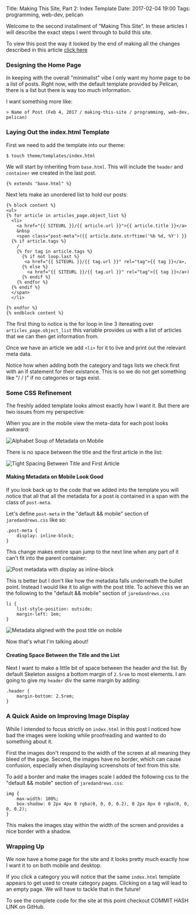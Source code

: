 Title: Making This Site, Part 2: Index Template
Date: 2017-02-04 19:00
Tags: programming, web-dev, pelican

Welcome to the second installment of "Making This Site". In these articles I will describe the exact steps I went through to build this site. 

To view this post the way it looked by the end of making all the changes described in this article [click here]()

### Designing the Home Page

In keeping with the overall "minimalist" vibe I only want my
home page to be a list of posts. Right now,
with the default template provided by Pelican, there is a list but
there is way too much information.

I want something more like:

    > Name of Post (Feb 4, 2017 / making-this-site / programming, web-dev, pelican)

### Laying Out the index.html Template

First we need to add the template into our theme:

    $ touch theme/templates/index.html

We will start by inheriting from `base.html`. This will include the
`header` and `container` we created in the last post.

    {% extends "base.html" %}

Next lets make an unordered list to hold our posts:

    {% block content %}
    <ul>
    {% for article in articles_page.object_list %}
      <li>
        <a href="{{ SITEURL }}/{{ article.url }}">{{ article.title }}</a>
        &nbsp
        <span class="post-meta">({{ article.date.strftime('%b %d, %Y') }}
      {% if article.tags %}
        /
        {% for tag in article.tags %}
          {% if not loop.last %}
           <a href="{{ SITEURL }}/{{ tag.url }}" rel="tag">{{ tag }}</a>,
          {% else %}
            <a href="{{ SITEURL }}/{{ tag.url }}" rel="tag">{{ tag }}</a>)
          {% endif %}
        {% endfor %}
      {% endif %}
      </span>
      </li>
      
    {% endfor %}
    {% endblock content %}


The first thing to notice is the for loop in line 3 itereating over
`articles_page.object_list` this variable provides us with a list of
articles that we can then get information from.

Once we have an article we add `<li>` for it to live and print
out the relevant meta data.

Notice how when adding both the category and tags lists we check first
with an if statement for their existance. This is so we do not get
something like "/ / )" if no categories or tags exist.

### Some CSS Refinement

The freshly added template looks almost exactly how I want it. But
there are two issues from my perspective:

When you are in the mobile view the meta-data for each post looks
awkward:

![Alphabet Soup of Metadata on Mobile](/images/crushed_up_metadata.png)

There is no space between the title and the first article in the
list:

![Tight Spacing Between Title and First Article](/images/tight_title.png)

#### Making Metadata on Mobile Look Good
If you look back up to the code that we added into the template you
will notice that all that all the metadata for a post is contained in
a span with the class of `post-meta`.

Let's define `post-meta` in the "default && mobile" section of
`jaredandrews.css` like so:

	.post-meta {
		display: inline-block;
	}

This change makes entire span jump to the next line when any part of
it can't fit into the parent container:

![Post metadata with display as inline-block](/images/inline_block_metadata.png)

This is better but I don't like how the metadata falls underneath the
bullet point. Instead I would like it to align with the post title. To
achieve this we an the following to the "default && mobile" section of `jaredandrews.css`

	li {
		list-style-position: outside;
		margin-left: 1em;
	}

![Metadata aligned with the post title on mobile](/images/aligned_metadata_mobile.png)

Now that's what I'm talking about!

#### Creating Space Between the Title and the List

Next I want to make a little bit of space between the header and the
list. By default Skeleton assigns a bottom margin of `2.5rem` to most
elements. I am going to give my `header` div the same margin by
adding:

	.header {
		margin-bottom: 2.5rem;
	}

### A Quick Aside on Improving Image Display

While I intended to focus strictly on `index.html` in this post I
noticed how bad the images were looking while proofreading and
wanted to do something about it.

First the images don't respond to the width of the screen at all
meaning they bleed of the page. Second, the images have no border,
which can cause confusion, especially when displaying screenshots of
text from this site.

To add a border and make the images scale I added the following css
to the "default && mobile" section of `jaredandrews.css`:

	img {
		max-width: 100%;
		box-shadow: 0 2px 4px 0 rgba(0, 0, 0, 0.2), 0 2px 8px 0 rgba(0, 0, 0, 0.2);
	}

This makes the images stay within the width of the screen and provides
a nice border with a shadow.

### Wrapping Up

We now have a home page for the site and it looks pretty much exactly
how I want it to on both mobile and desktop.

If you click a category you will notice that the same `index.html`
template appears to get used to create category pages. Clicking on a
tag will lead to an empty page. We will have to tackle that in the
future!

To see the complete code for the site at this point checkout COMMIT HASH LINK on GitHub.
